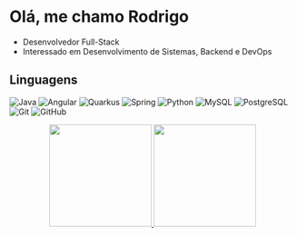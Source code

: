 # Olá, me chamo Rodrigo
- Desenvolvedor Full-Stack
- Interessado em Desenvolvimento de Sistemas, Backend e DevOps 

## Linguagens
![Java](https://img.shields.io/badge/Java-000?style=for-the-badge&logo=java)
![Angular](https://img.shields.io/badge/Angular-000?style=for-the-badge&logo=angular)
![Quarkus](https://img.shields.io/badge/Quarkus-000?style=for-the-badge&logo=quarkus)
![Spring](https://img.shields.io/badge/Spring-000?style=for-the-badge&logo=spring)
![Python](https://img.shields.io/badge/Python-000?style=for-the-badge&logo=python)
![MySQL](https://img.shields.io/badge/mysql-000?style=for-the-badge&logo=mysql)
![PostgreSQL](https://img.shields.io/badge/PostgreSQL-000?style=for-the-badge&logo=postgresql)
![Git](https://img.shields.io/badge/git-000?style=for-the-badge&logo=git)
![GitHub](https://img.shields.io/badge/github-000?style=for-the-badge&logo=github)



<div align="center">
<a href="https://github.com/rodrigo-folha2">
<img height="180em" src="https://github-readme-stats.vercel.app/api?username=rodrigo-folha2&bg_color=000&border_color=30A3DC&title_color=E94D5F&text_color=FFF"/>
<img height="180em" src="https://github-readme-stats.vercel.app/api/top-langs/?username=rodrigo-folha2&layout=compact&bg_color=000&border_color=30A3DC&title_color=E94D5F&text_color=FFF"/>


</div>
